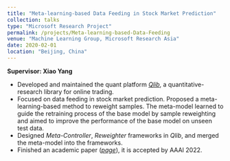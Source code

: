 ```yaml
---
title: "Meta-learning-based Data Feeding in Stock Market Prediction"
collection: talks
type: "Microsoft Research Project"
permalink: /projects/Meta-learning-based-Data-Feeding
venue: "Machine Learning Group, Microsoft Research Asia"
date: 2020-02-01
location: "Beijing, China"
---
```


**Supervisor: Xiao Yang**

* Developed and maintained the quant platform [*Qlib*](https://github.com/microsoft/qlib), a quantitative-research library for online trading.
* Focused on data feeding in stock market prediction. Proposed a meta-learning-based method to reweight samples. The meta-model learned to guide the retraining process of the base model by sample reweighting and aimed to improve the performance of the base model on unseen test data.
* Designed *Meta-Controller*, *Reweighter* frameworks in *Qlib*, and merged the meta-model into the frameworks.
* Finished an academic paper ([*page*](https://wendili-cs.github.io/publication/2022AAAI-DDG-DA)), it is accepted by AAAI 2022.
